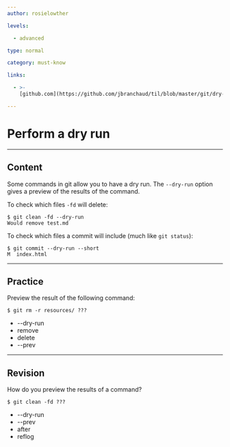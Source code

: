 ```yaml
---
author: rosielowther

levels:

  - advanced

type: normal

category: must-know

links:

  - >-
    [github.com](https://github.com/jbranchaud/til/blob/master/git/dry-runs-in-git.md){website}

---
```


# Perform a dry run

---

## Content

Some commands in git allow you to have a dry run. The `--dry-run` option gives a preview of the results of the command.

To check which files `-fd` will delete:

```
$ git clean -fd --dry-run
Would remove test.md
```

To check which files a commit will include (much like `git status`):

```
$ git commit --dry-run --short
M  index.html
```

---

## Practice

Preview the result of the following command:

```
$ git rm -r resources/ ???
```

- --dry-run
- remove
- delete
- --prev

---

## Revision

How do you preview the results of a command?

```
$ git clean -fd ???
```

- --dry-run
- --prev
- after
- reflog
